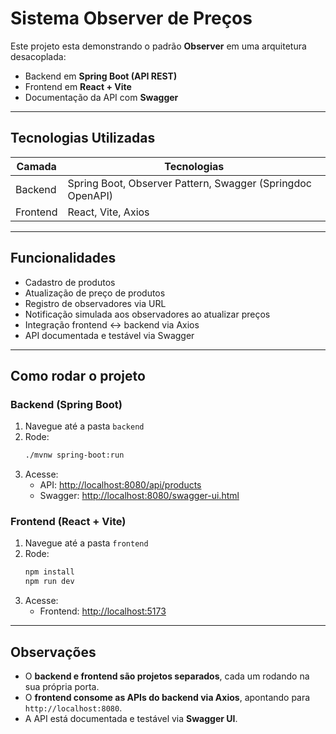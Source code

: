 #  Sistema Observer de Preços

Este projeto esta demonstrando o padrão **Observer** em uma arquitetura desacoplada:

- Backend em **Spring Boot (API REST)**
- Frontend em **React + Vite**
- Documentação da API com **Swagger**

---

##  Tecnologias Utilizadas

| Camada      | Tecnologias               |
|-------------|---------------------------|
| Backend      | Spring Boot, Observer Pattern, Swagger (Springdoc OpenAPI) |
| Frontend     | React, Vite, Axios        |

---

##  Funcionalidades

- Cadastro de produtos
- Atualização de preço de produtos
- Registro de observadores via URL
- Notificação simulada aos observadores ao atualizar preços
- Integração frontend <-> backend via Axios
- API documentada e testável via Swagger

---

##  Como rodar o projeto

### Backend (Spring Boot)

1. Navegue até a pasta `backend`
2. Rode:
   ```bash
   ./mvnw spring-boot:run
   ```
3. Acesse:
   - API: [http://localhost:8080/api/products](http://localhost:8080/api/products)
   - Swagger: [http://localhost:8080/swagger-ui.html](http://localhost:8080/swagger-ui.html)

### Frontend (React + Vite)

1. Navegue até a pasta `frontend`
2. Rode:
   ```bash
   npm install
   npm run dev
   ```
3. Acesse:
   - Frontend: [http://localhost:5173](http://localhost:5173)

---

##  Observações

- O **backend e frontend são projetos separados**, cada um rodando na sua própria porta.
- O **frontend consome as APIs do backend via Axios**, apontando para `http://localhost:8080`.
- A API está documentada e testável via **Swagger UI**.
#
